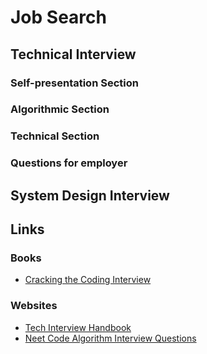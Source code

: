 # Job Search

## Technical Interview

### Self-presentation Section

### Algorithmic Section

### Technical Section

### Questions for employer

## System Design Interview

## Links

### Books

- [Cracking the Coding Interview](https://www.goodreads.com/book/show/12544648-cracking-the-coding-interview)

### Websites

- [Tech Interview Handbook](https://www.techinterviewhandbook.org/)
- [Neet Code Algorithm Interview Questions](https://neetcode.io/)